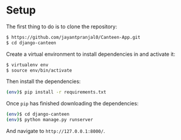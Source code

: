# Setup

The first thing to do is to clone the repository:

```sh
$ https://github.com/jayantpranjal0/Canteen-App.git
$ cd django-canteen
```

Create a virtual environment to install dependencies in and activate it:

```sh
$ virtualenv env
$ source env/bin/activate
```

Then install the dependencies:

```sh
(env)$ pip install -r requirements.txt
```

Once `pip` has finished downloading the dependencies:
```sh
(env)$ cd django-canteen
(env)$ python manage.py runserver
```
And navigate to `http://127.0.0.1:8000/`.



<!-- 
task left to connect everything with websockets

 -->